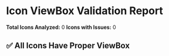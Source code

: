 # Icon ViewBox Validation Report

**Total Icons Analyzed:** 0
**Icons with Issues:** 0

## ✅ All Icons Have Proper ViewBox

